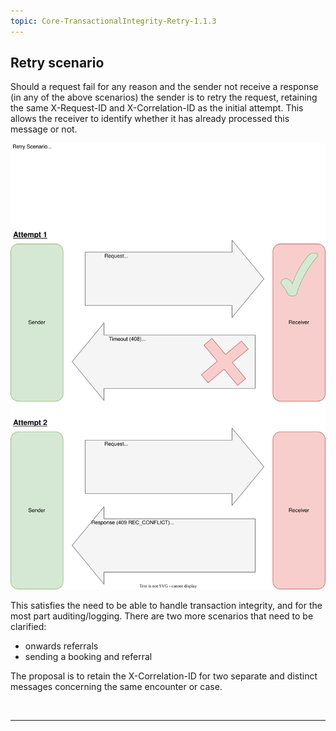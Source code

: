 ```yaml
---
topic: Core-TransactionalIntegrity-Retry-1.1.3
---
```


## Retry scenario

Should a request fail for any reason and the sender not receive a response (in any of the above scenarios) the sender is to retry the request, retaining the same X-Request-ID and X-Correlation-ID as the initial attempt. This allows the receiver to identify whether it has already processed this message or not.

![BaRS FHIR API end-to-end process](https://raw.githubusercontent.com/NHSDigital/NHSDigital-FHIR-BookingAndReferrals/main/BaRS-Images/TransactionIntegrity/Retry-Scenario-1.0.0.svg)


This satisfies the need to be able to handle transaction integrity, and for the most part auditing/logging. There are two more scenarios that need to be clarified:

- onwards referrals
- sending a booking and referral

The proposal is to retain the X-Correlation-ID for two separate and distinct messages concerning the same encounter or case.

<br>
<hr>